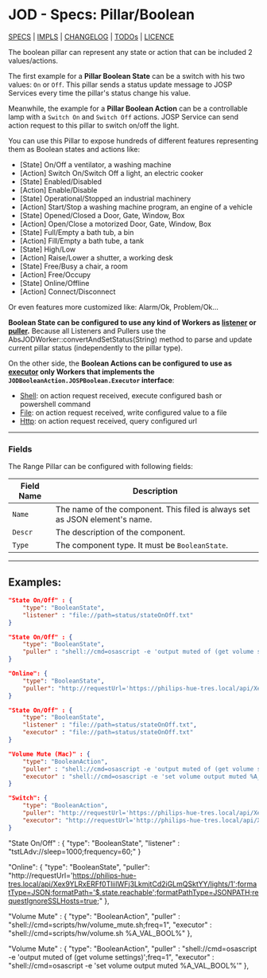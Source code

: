 # JOD - Specs: Pillar/Boolean

[SPECS](../specs.md) | [IMPLS](../impls.md) | [CHANGELOG](../../CHANGELOG.md) | [TODOs](../../TODOs.md) | [LICENCE](../../LICENCE.md)

The boolean pillar can represent any state or action that can be included 2
values/actions.

The first example for a **Pillar Boolean State** can be a switch with his two
values: ```On``` or ```Off```. This pillar sends a status update message to
JOSP Services every time the pillar's status change his value.

Meanwhile, the example for a **Pillar Boolean Action** can be a controllable lamp
with a ```Switch On``` and ```Switch Off``` actions. JOSP Service can send action
request to this pillar to switch on/off the light.

You can use this Pillar to expose hundreds of different features representing
them as Boolean states and actions like:

* [State] On/Off a ventilator, a washing machine
* [Action] Switch On/Switch Off a light, an electric cooker
* [State] Enabled/Disabled
* [Action] Enable/Disable
* [State] Operational/Stopped an industrial machinery
* [Action] Start/Stop a washing machine program, an engine of a vehicle
* [State] Opened/Closed a Door, Gate, Window, Box
* [Action] Open/Close a motorized Door, Gate, Window, Box
* [State] Full/Empty a bath tub, a bin
* [Action] Fill/Empty a bath tube, a tank
* [State] High/Low
* [Action] Raise/Lower a shutter, a working desk
* [State] Free/Busy a chair, a room
* [Action] Free/Occupy
* [State] Online/Offline
* [Action] Connect/Disconnect

Or even features more customized like: Alarm/Ok, Problem/Ok...

**Boolean State can be configured to use any kind of Workers as [listener](workers.md#listeners)
or [puller](workers.md#pullers).** Because all Listeners and Pullers use the
AbsJODWorker::convertAndSetStatus(String) method to parse and update current
pillar status (independently to the pillar type).

On the other side, the **Boolean Actions can be configured to use as
[executor](workers.md#executors) only Workers that implements the
```JODBooleanAction.JOSPBoolean.Executor``` interface**:
* [Shell](../impls/workers/executor_shell.md): on action request received, execute configured bash or powershell command
* [File](../impls/workers/executor_file.md): on action request received, write configured value to a file
* [Http](../impls/workers/executor_http.md): on action request received, query configured url

---

### Fields

The Range Pillar can be configured with following fields:

| Field Name  | Description                                                                 |
|-------------|-----------------------------------------------------------------------------|
| ```Name```  | The name of the component. This filed is always set as JSON element's name. |
| ```Descr``` | The description of the component.                                           |
| ```Type```  | The component type. It must be ```BooleanState```.                          |

---

## Examples:

```json title="struct.jod: BoolenState/File"
"State On/Off" : {
    "type": "BooleanState",
    "listener" : "file://path=status/stateOnOff.txt"
}
```

```json title="struct.jod: BoolenState/Shell"
"State On/Off" : {
    "type": "BooleanState",
    "puller" : "shell://cmd=osascript -e 'output muted of (get volume settings)';freq=1"
}
```

```json title="struct.jod: BoolenState/Http @ JOD Philips Hue"
"Online": {
    "type": "BooleanState",
    "puller": "http://requestUrl='https://philips-hue-tres.local/api/Xex9YLRxERFf0TliilWFj3LkmjtCd2iGLmQSktYY/lights/1';formatType=JSON;formatPath='$.state.reachable';formatPathType=JSONPATH;requestIgnoreSSLHosts=true;"
}
```



```json title="struct.jod: BooleanAction/File"
"State On/Off" : {
    "type": "BooleanState",
    "listener" : "file://path=status/stateOnOff.txt",
    "executor" : "file://path=status/stateOnOff.txt"
}
```

```json title="struct.jod: BoolenAction/Shell @ JOD PC Mac"
"Volume Mute (Mac)" : {
    "type": "BooleanAction",
    "puller" : "shell://cmd=osascript -e 'output muted of (get volume settings)';freq=1",
    "executor" : "shell://cmd=osascript -e 'set volume output muted %A_VAL_BOOL%'"
}
```

```json title="struct.jod: BooleanAction/Http @ JOD Philips Hue"
"Switch": {
    "type": "BooleanAction",
    "puller": "http://requestUrl='https://philips-hue-tres.local/api/Xex9YLRxERFf0TliilWFj3LkmjtCd2iGLmQSktYY/lights/1';formatType=JSON;formatPath='$.state.on';formatPathType=JSONPATH;requestIgnoreSSLHosts=true;",
    "executor": "http://requestUrl='http://philips-hue-tres.local/api/Xex9YLRxERFf0TliilWFj3LkmjtCd2iGLmQSktYY/lights/1/state';requestVerb=PUT;formatType=JSON;formatPath='$.[0].success';formatPathType=JSONPATH;requestIgnoreSSLHosts=true;requestBody='{\"on\":%A_VAL%}'"
}
```













"State On/Off" : {
    "type": "BooleanState",
    "listener" : "tstLAdv://sleep=1000;frequency=60;"
}

"Online": {
  "type": "BooleanState",
  "puller": "http://requestUrl='https://philips-hue-tres.local/api/Xex9YLRxERFf0TliilWFj3LkmjtCd2iGLmQSktYY/lights/1';formatType=JSON;formatPath='$.state.reachable';formatPathType=JSONPATH;requestIgnoreSSLHosts=true;"
},



"Volume Mute" : {
    "type": "BooleanAction",
    "puller" : "shell://cmd=scripts/hw/volume_mute.sh;freq=1",
    "executor" : "shell://cmd=scripts/hw/volume.sh %A_VAL_BOOL%"
},

"Volume Mute" : {
    "type": "BooleanAction",
    "puller" : "shell://cmd=osascript -e 'output muted of (get volume settings)';freq=1",
    "executor" : "shell://cmd=osascript -e 'set volume output muted %A_VAL_BOOL%'"
},